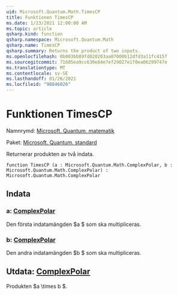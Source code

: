 ```yaml
---
uid: Microsoft.Quantum.Math.TimesCP
title: Funktionen TimesCP
ms.date: 1/23/2021 12:00:00 AM
ms.topic: article
qsharp.kind: function
qsharp.namespace: Microsoft.Quantum.Math
qsharp.name: TimesCP
qsharp.summary: Returns the product of two inputs.
ms.openlocfilehash: 0b003bb89fd020203aa07000b12dfd3a11fc415f
ms.sourcegitcommit: 71605ea9cc630e84e7ef29027e1f0ea06299747e
ms.translationtype: MT
ms.contentlocale: sv-SE
ms.lasthandoff: 01/26/2021
ms.locfileid: "98846026"
---
```

# <a name="timescp-function"></a>Funktionen TimesCP

Namnrymd: [Microsoft. Quantum. matematik](xref:Microsoft.Quantum.Math)

Paket: [Microsoft. Quantum. standard](https://nuget.org/packages/Microsoft.Quantum.Standard)


Returnerar produkten av två indata.

```qsharp
function TimesCP (a : Microsoft.Quantum.Math.ComplexPolar, b : Microsoft.Quantum.Math.ComplexPolar) : Microsoft.Quantum.Math.ComplexPolar
```


## <a name="input"></a>Indata

### <a name="a--complexpolar"></a>a: [ComplexPolar](xref:Microsoft.Quantum.Math.ComplexPolar)

Den första indatamängden $a $ som ska multipliceras.


### <a name="b--complexpolar"></a>b: [ComplexPolar](xref:Microsoft.Quantum.Math.ComplexPolar)

Den andra indatamängden $b $ som ska multipliceras.



## <a name="output--complexpolar"></a>Utdata: [ComplexPolar](xref:Microsoft.Quantum.Math.ComplexPolar)

Produkten $a \times b $.